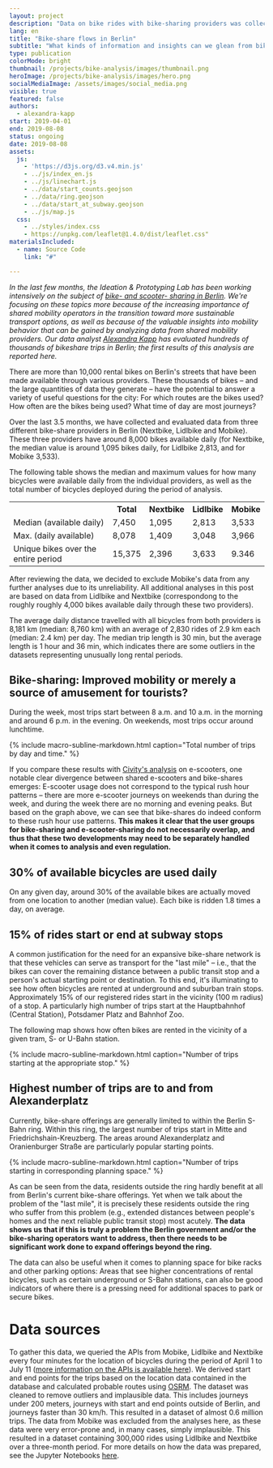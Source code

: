```yaml
---
layout: project
description: "Data on bike rides with bike-sharing providers was collected and evaluated for a period of 3.5 in order to draw conclusions about mobility behaviour."
lang: en
title: "Bike-share flows in Berlin"
subtitle: "What kinds of information and insights can we glean from bike-sharing data?"
type: publication
colorMode: bright
thumbnail: /projects/bike-analysis/images/thumbnail.png
heroImage: /projects/bike-analysis/images/hero.png
socialMediaImage: /assets/images/social_media.png
visible: true
featured: false
authors:
  - alexandra-kapp
start: 2019-04-01
end: 2019-08-08
status: ongoing
date: 2019-08-08
assets:
  js:
    - 'https://d3js.org/d3.v4.min.js'
    - ../js/index_en.js
    - ../js/linechart.js
    - ../data/start_counts.geojson
    - ../data/ring.geojson
    - ../data/start_at_subway.geojson
    - ../js/map.js
  css:
    - ../styles/index.css
    - https://unpkg.com/leaflet@1.4.0/dist/leaflet.css"
materialsIncluded:
  - name: Source Code
    link: "#"

---
```

<script src="https://unpkg.com/leaflet@1.4.0/dist/leaflet.js"
integrity="sha512-QVftwZFqvtRNi0ZyCtsznlKSWOStnDORoefr1enyq5mVL4tmKB3S/EnC3rRJcxCPavG10IcrVGSmPh6Qw5lwrg=="
crossorigin=""></script>

_In the last few months, the Ideation & Prototyping Lab has been working intensively on the subject of [bike- and scooter- sharing in Berlin](https://lab.technologiestiftung-berlin.de/projects/bike-sharing/de/). We're focusing on these topics more because of the increasing importance of shared mobility operators in the transition toward more sustainable transport options, as well as because of the valuable insights into mobility behavior that can be gained by analyzing data from shared mobility providers. Our data analyst [Alexandra Kapp](https://twitter.com/lxndrkp) has evaluated hundreds of thousands of bikeshare trips in Berlin; the first results of this analysis are reported here._

There are more than 10,000 rental bikes on Berlin's streets that have been made available through various providers. These thousands of bikes – and the large quantities of data they generate – have the potential to answer a variety of useful questions for the city: For which routes are the bikes used? How often are the bikes being used? What time of day are most journeys?

Over the last 3.5 months, we have collected and evaluated data from three different bike-share providers in Berlin (Nextbike, Lidlbike and Mobike). These three providers have around 8,000 bikes available daily (for Nextbike, the median value is around 1,095 bikes daily, for Lidlbike 2,813, and for Mobike 3,533).

The following table shows the median and maximum values for how many bicycles were available daily from the individual providers, as well as the total number of bicycles deployed during the period of analysis.

<div class = 'project-text'>
<table class = 'table'> <tr> <th></th> <th>Total</th><th>Nextbike</th> <th>Lidlbike</th> <th>Mobike</th></tr>
<tr> <td>Median (available daily)</td> <td>7,450</td><td>1,095</td> <td>2,813</td> <td>3,533</td> </tr>
<tr> <td>Max. (daily available)</td> <td>8,078</td><td>1,409</td> <td>3,048</td> <td>3,966</td></tr>
<tr> <td>Unique bikes over the entire period</td> <td>15,375</td><td>2,396</td> <td>3,633</td> <td>9.346</td></tr>
</table>
</div>
After reviewing the data, we decided to exclude Mobike's data from any further analyses due to its unreliability. All additional analyses in this post are based on data from Lidlbike and Nextbike (correspondong to the roughly roughly 4,000 bikes available daily through these two providers).

The average daily distance travelled with all bicycles from both providers is 8,181 km (median: 8,760 km) with an average of 2,830 rides of 2.9 km each (median: 2.4 km) per day. The median trip length is 30 min, but the average length is 1 hour and 36 min, which indicates there are some outliers in the datasets representing unusually long rental periods. 

## Bike-sharing: Improved mobility or merely a source of amusement for tourists?
During the week, most trips start between 8 a.m. and 10 a.m. in the morning and around 6 p.m. in the evening. On weekends, most trips occur around lunchtime.

<div id= "word_count_linechart" alt="Line chart with number of written requests by year"></div>
{% include macro-subline-markdown.html caption="Total number of trips by day and time." %}
<p></p>

If you compare these results with [Civity's analysis](http://scooters.civity.de/) on e-scooters, one notable clear divergence between shared e-scooters and bike-shares emerges: E-scooter usage does not correspond to the typical rush hour patterns – there are more e-scooter journeys on weekends than during the week, and during the week there are no morning and evening peaks. But based on the graph above, we can see that bike-shares do indeed conform to these rush hour use patterns. <b>This makes it clear that the user groups for bike-sharing and e-scooter-sharing do not necessarily overlap, and thus that these two developments may need to be separately handled when it comes to analysis and even regulation.</b>

## 30% of available bicycles are used daily
On any given day, around 30% of the available bikes are actually moved from one location to another (median value). Each bike is ridden 1.8 times a day, on average.

## 15% of rides start or end at subway stops
A common justification for the need for an expansive bike-share network is that these vehicles can serve as transport for the "last mile" – i.e., that the bikes can cover the remaining distance between a public transit stop and a person's actual starting point or destination. To this end, it's illuminating to see how often bicycles are rented at underground and suburban train stops.
Approximately 15% of our registered rides start in the vicinity (100 m radius) of a stop. A particularly high number of trips start at the Hauptbahnhof (Central Station), Potsdamer Platz and Bahnhof Zoo.

The following map shows how often bikes are rented in the vicinity of a given tram, S- or U-Bahn station.

<div class="map" id= "mapvbb" alt=""></div>
{% include macro-subline-markdown.html caption="Number of trips starting at the appropriate stop." %}
<p></p>

## Highest number of trips are to and from Alexanderplatz
Currently, bike-share offerings are generally limited to within the Berlin S-Bahn ring. Within this ring, the largest number of trips start in Mitte and Friedrichshain-Kreuzberg. The areas around Alexanderplatz and Oranienburger Straße are particularly popular starting points.

<div class= "map" id= "map" alt=""></div>
{% include macro-subline-markdown.html caption="Number of trips starting in corresponding planning space." %}
<p></p>

As can be seen from the data, residents outside the ring hardly benefit at all from Berlin's current bike-share offerings. Yet when we talk about the problem of the "last mile", it is precisely these residents outside the ring who suffer from this problem (e.g., extended distances between people's homes and the next reliable public transit stop) most acutely. <b>The data shows us that if this is truly a problem the Berlin government and/or the bike-sharing operators want to address, then there needs to be significant work done to expand offerings beyond the ring.</b>

The data can also be useful when it comes to planning space for bike racks and other parking options: Areas that see higher concentrations of rental bicycles, such as certain underground or S-Bahn stations, can also be good indicators of where there is a pressing need for additional spaces to park or secure bikes. 

# Data sources
To gather this data, we queried the APIs from Mobike, Lidlbike and Nextbike every four minutes for the location of bicycles during the period of April 1 to July 11 ([more information on the APIs is available here](https://lab.technologiestiftung-berlin.de/projects/bike-sharing/de/)). We derived start and end points for the trips based on the location data contained in the database and calculated probable routes using [OSRM](http://project-osrm.org/). The dataset was cleaned to remove outliers and implausible data. This includes journeys under 200 meters, journeys with start and end points outside of Berlin, and journeys faster than 30 km/h. This resulted in a dataset of almost 0.6 million trips. The data from Mobike was excluded from the analyses here, as these data were very error-prone and, in many cases, simply implausible. This resulted in a dataset containing 300,000 rides using Lidlbike and Nextbike over a three-month period. For more details on how the data was prepared, see the Jupyter Notebooks [here](https://github.com/technologiestiftung/bike-sharing/blob/master/README.md).
